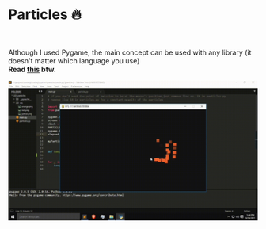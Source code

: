 # Particles 🔥
<br>

Although I used Pygame, the main concept can be used with any library (it doesn't matter which language you use)
<br><b>Read <a href="https://natureofcode.com/book/chapter-4-particle-systems/#:~:text=We've%20defined%20a%20particle,a%20simple%20shape%20or%20dot.&text=If%20we%20want%20to%20get,with%20systems%20of%20many%20things.">this</a> btw.</b>

![Demo](https://raw.githubusercontent.com/Datavorous/particles/main/media/Untitled%2028_720p.gif)

